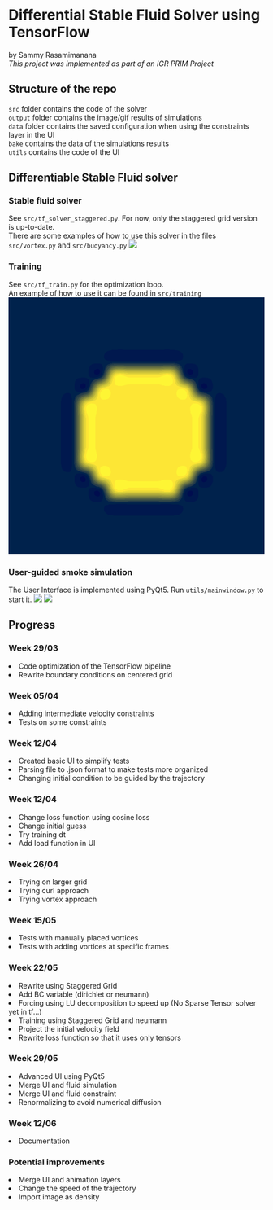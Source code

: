 # Differential Stable Fluid Solver using TensorFlow
by Sammy Rasamimanana <br>
<i> This project was implemented as part of an IGR PRIM Project </i>



## Structure of the repo
`src` folder contains the code of the solver <br>
`output` folder contains the image/gif results of simulations <br>
`data` folder contains the saved configuration when using the constraints layer in the UI <br>
`bake` contains the data of the simulations results <br>
`utils` contains the code of the UI <br>

## Differentiable Stable Fluid solver
### Stable fluid solver
See `src/tf_solver_staggered.py`. For now, only the staggered grid version is up-to-date.<br>
There are some examples of how to use this solver in the files `src/vortex.py` and `src/buoyancy.py`
![](output/vortex_128x128_density.gif)

### Training
See `src/tf_train.py` for the optimization loop. <br>
An example of how to use it can be found in `src/training`
![](output/lambda/lambda/density/trained_density_lambda.gif)


### User-guided smoke simulation
The User Interface is implemented using PyQt5. Run `utils/mainwindow.py` to start it.
![](layer_constraints.png)
![](layer_simulation.png)

## Progress

### Week 29/03
<li> Code optimization of the TensorFlow pipeline
<li> Rewrite boundary conditions on centered grid

### Week 05/04
<li> Adding intermediate velocity constraints
<li> Tests on some constraints

### Week 12/04
<li> Created basic UI to simplify tests
<li> Parsing file to .json format to make tests more organized
<li> Changing initial condition to be guided by the trajectory

### Week 12/04
<li> Change loss function using cosine loss
<li> Change initial guess
<li> Try training dt
<li> Add load function in UI

### Week 26/04
<li> Trying on larger grid
<li> Trying curl approach
<li> Trying vortex approach

### Week 15/05
<li> Tests with manually placed vortices
<li> Tests with adding vortices at specific frames 

### Week 22/05
<li> Rewrite using Staggered Grid
<li> Add BC variable (dirichlet or neumann)
<li> Forcing using LU decomposition to speed up (No Sparse Tensor solver yet in tf...)
<li> Training using Staggered Grid and neumann
<li> Project the initial velocity field 
<li> Rewrite loss function so that it uses only tensors

### Week 29/05
<li> Advanced UI using PyQt5
<li> Merge UI and fluid simulation 
<li> Merge UI and fluid constraint
<li> Renormalizing to avoid numerical diffusion

### Week 12/06
<li> Documentation

### Potential improvements
<li> Merge UI and animation layers
<li> Change the speed of the trajectory
<li> Import image as density
